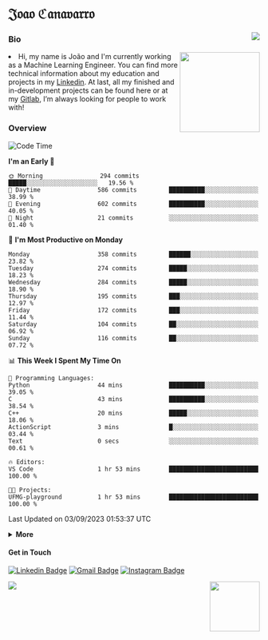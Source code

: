 <h1 align="start">𝔍𝔬𝔞𝔬 ℭ𝔞𝔫𝔞𝔳𝔞𝔯𝔯𝔬</h1>
<img src="https://komarev.com/ghpvc/?username=jvcanavarro" align="right">


### Bio 
<img src="./aot.gif" align="right" height="160">
<li>
Hi, my name is João and I'm currently working as a Machine Learning Engineer. You can find more technical information about my education and projects in my <a href="https://www.linkedin.com/in/jvcanavarro/">Linkedin</a>. At last, all my finished and in-development projects can be found here or at my <a href="https://gitlab.com/jvcanavarro">Gitlab</a>, I’m always looking for people to work with!
</li>

### Overview


<!--START_SECTION:waka-->
![Code Time](http://img.shields.io/badge/Code%20Time-826%20hrs%2013%20mins-blue)

**I'm an Early 🐤** 

```text
🌞 Morning                294 commits         █████░░░░░░░░░░░░░░░░░░░░   19.56 % 
🌆 Daytime                586 commits         ██████████░░░░░░░░░░░░░░░   38.99 % 
🌃 Evening                602 commits         ██████████░░░░░░░░░░░░░░░   40.05 % 
🌙 Night                  21 commits          ░░░░░░░░░░░░░░░░░░░░░░░░░   01.40 % 
```
📅 **I'm Most Productive on Monday** 

```text
Monday                   358 commits         ██████░░░░░░░░░░░░░░░░░░░   23.82 % 
Tuesday                  274 commits         █████░░░░░░░░░░░░░░░░░░░░   18.23 % 
Wednesday                284 commits         █████░░░░░░░░░░░░░░░░░░░░   18.90 % 
Thursday                 195 commits         ███░░░░░░░░░░░░░░░░░░░░░░   12.97 % 
Friday                   172 commits         ███░░░░░░░░░░░░░░░░░░░░░░   11.44 % 
Saturday                 104 commits         ██░░░░░░░░░░░░░░░░░░░░░░░   06.92 % 
Sunday                   116 commits         ██░░░░░░░░░░░░░░░░░░░░░░░   07.72 % 
```


📊 **This Week I Spent My Time On** 

```text
💬 Programming Languages: 
Python                   44 mins             ██████████░░░░░░░░░░░░░░░   39.05 % 
C                        43 mins             ██████████░░░░░░░░░░░░░░░   38.54 % 
C++                      20 mins             █████░░░░░░░░░░░░░░░░░░░░   18.06 % 
ActionScript             3 mins              █░░░░░░░░░░░░░░░░░░░░░░░░   03.44 % 
Text                     0 secs              ░░░░░░░░░░░░░░░░░░░░░░░░░   00.61 % 

🔥 Editors: 
VS Code                  1 hr 53 mins        █████████████████████████   100.00 % 

🐱‍💻 Projects: 
UFMG-playground          1 hr 53 mins        █████████████████████████   100.00 % 
```


 Last Updated on 03/09/2023 01:53:37 UTC
<!--END_SECTION:waka-->

<details>
  <summary><b>More</b></summary>
<p align="center">
<img align="center" src="https://github-readme-stats.vercel.app/api?username=jvcanavarro&show_icons=true&line_height=21&theme=default&hide_border=true" alt="Cana's Github Stats" />
<img align="center" src="https://github-readme-stats.vercel.app/api/top-langs/?username=jvcanavarro&theme=default&line_height=27&layout=compact&hide_border=true&hide=PostScript,PHP,HTML,Jupyter%20Notebook,Lua&langs_count=10" />
</p>
</details>

#### Get in Touch
[![Linkedin Badge](https://img.shields.io/badge/-LinkedIn-0e76a8?style=flat&logo=Linkedin&logoColor=white&link=https://www.linkedin.com/in/jvcanavarro/)](https://www.linkedin.com/in/jvcanavarro)
[![Gmail Badge](https://img.shields.io/badge/-Gmail-d14836?style=flat&logo=Gmail&logoColor=white&link=mailto:jvcanavarro@gmail.com)](mailto:jvcanavarro@gmail.com)
[![Instagram Badge](https://img.shields.io/badge/-Instagram-ff69b4?style=flat&logo=Instagram&logoColor=white&link=https://instagram.com/jlim_slam/)](https://instagram.com/jvcanavarro)

<!--[![Spotify Badge](https://img.shields.io/badge/-Spotify-success?style=flat&logo=Spotify&logoColor=white&link=https://open.spotify.com/user/jvcanavarro)](https://open.spotify.com/user/jvcanavarro)
[![Telegram Badge](https://img.shields.io/badge/-Telegram-0088cc?style=flat&logo=Telegram&logoColor=white)](https://t.me/jvcanavarro)
[![Steam Badge](https://img.shields.io/badge/-Steam-lightgrey?style=flat&logo=Steam&logoColor=white&link=https://steamcommunity.com/id/octjinn/)](https://steamcommunity.com/id/octjinn/)-->


<p>
  <a href="https://count.getloli.com/"><img src="https://count.getloli.com/get/@index?theme=rule34"></a>
  <img src="https://data.whicdn.com/images/188174384/original.gif" align="right" height = "100">
</p>
